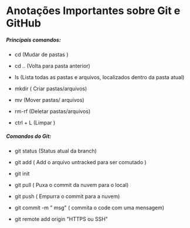 # Anotações Importantes sobre Git e GitHub

##### Principais comandos:

- cd (Mudar de pastas )

- cd .. (Volta para pasta anterior)

- ls (Lista todas as pastas e arquivos, localizados dentro da pasta atual)

- mkdir ( Criar pastas/arquivos)

- mv (Mover pastas/ arquivos)

- rm-rf (Deletar pastas/arquivos)

- ctrl + L (Limpar )

##### Comandos do Git:

- git status (Status atual da branch)

- git add ( Add o arquivo untracked para ser comutado )

- git init 

- git pull  ( Puxa o commit da nuvem para o local)

- git push ( Empurra o commit para a nuvem)

- git commit -m " msg" ( commita o code com uma mensagem)

- git remote add origin "HTTPS ou SSH"
  
  


